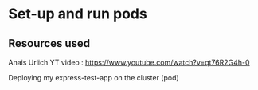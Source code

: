 # Set-up and run pods

## Resources used 

Anais Urlich YT video : https://www.youtube.com/watch?v=qt76R2G4h-0

Deploying my express-test-app on the cluster (pod)


